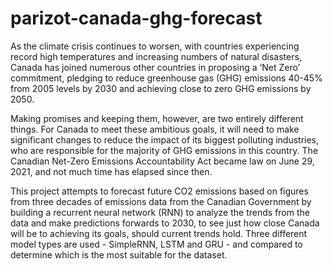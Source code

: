 # parizot-canada-ghg-forecast

As the climate crisis continues to worsen, with countries experiencing record high temperatures and increasing numbers of natural disasters, Canada has joined numerous other countries in proposing a ‘Net Zero’ commitment, pledging to reduce greenhouse gas (GHG) emissions 40-45% from 2005 levels by 2030 and achieving close to zero GHG emissions by 2050. 

Making promises and keeping them, however, are two entirely different things. For Canada to meet these ambitious goals, it will need to make significant changes to reduce the impact of its biggest polluting industries, who are responsible for the majority of GHG emissions in this country. The Canadian Net-Zero Emissions Accountability Act became law on June 29, 2021, and not much time has elapsed since then.

This project attempts to forecast future CO2 emissions based on figures from three decades of emissions data from the Canadian Government by building a recurrent neural network (RNN) to analyze the trends from the data and make predictions forwards to 2030, to see just how close Canada will be to achieving its goals, should current trends hold. Three different model types are used - SimpleRNN, LSTM and GRU - and compared to determine which is the most suitable for the dataset.
